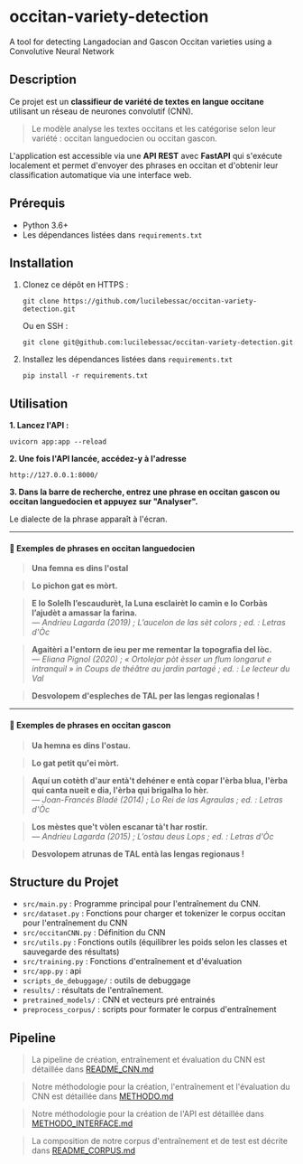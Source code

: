 # occitan-variety-detection
A tool for detecting Langadocian and Gascon Occitan varieties using a Convolutive Neural Network

## Description
Ce projet est un **classifieur de variété de textes en langue occitane** utilisant un réseau de neurones convolutif (CNN).

> Le modèle analyse les textes occitans et les catégorise selon leur variété : occitan languedocien ou occitan gascon.

L'application est accessible via une **API REST** avec **FastAPI** qui s'exécute localement et permet d'envoyer des phrases en occitan et d'obtenir leur classification automatique via une interface web.

## Prérequis
- Python 3.6+
- Les dépendances listées dans `requirements.txt`

## Installation
1. Clonez ce dépôt en HTTPS :
   ```
   git clone https://github.com/lucilebessac/occitan-variety-detection.git
   ```
   Ou en SSH :
      ```
   git clone git@github.com:lucilebessac/occitan-variety-detection.git
   ```

2. Installez les dépendances listées dans `requirements.txt`
   ```
   pip install -r requirements.txt
   ```
   
## Utilisation
**1. Lancez l'API :**
```
uvicorn app:app --reload
```

**2. Une fois l'API lancée, accédez-y à l'adresse**
```
http://127.0.0.1:8000/
```
**3. Dans la barre de recherche, entrez une phrase en occitan gascon ou occitan languedocien et appuyez sur "Analyser".**

Le dialecte de la phrase apparaît à l'écran.

---

#### 📌 Exemples de phrases en occitan languedocien

> **Una femna es dins l'ostal**  

> **Lo pichon gat es mòrt.**

> **E lo Solelh l’escaudurèt, la Luna esclairèt lo camin e lo Corbàs l’ajudèt a amassar la farina.**  
> *— Andrieu Lagarda (2019) ; L’aucelon de las sèt colors ; ed. : Letras d'Òc*

> **Agaitèri a l'entorn de ieu per me rementar la topografia del lòc.**  
> *— Eliana Pignol (2020) ; « Ortolejar pòt èsser un flum longarut e intranquil » in Coups de théâtre au jardin partagé ; ed. : Le lecteur du Val*

> **Desvolopem d'espleches de TAL per las lengas regionalas !**
---

#### 📌 Exemples de phrases en occitan gascon

> **Ua hemna es dins l'ostau.**  

> **Lo gat petit qu'ei mòrt.**

> **Aquí un cotèth d'aur entà't dehéner e entà copar l'èrba blua, l'èrba qui canta nueit e dia, l'èrba qui brigalha lo hèr.**  
> *— Joan-Francés Bladé (2014) ; Lo Rei de las Agraulas ; ed. : Letras d'Òc*

> **Los mèstes que't vòlen escanar tà't har rostir.**  
> *— Andrieu Lagarda (2015) ; L’ostau deus Lops ; ed. : Letras d'Òc*

> **Desvolopem atrunas de TAL entà las lengas regionaus !**

## Structure du Projet
- `src/main.py` : Programme principal pour l'entraînement du CNN.
- `src/dataset.py` : Fonctions pour charger et tokenizer le corpus occitan pour l'entraînement du CNN
- `src/occitanCNN.py` : Définition du CNN
- `src/utils.py` : Fonctions outils (équilibrer les poids selon les classes et sauvegarde des résultats)
- `src/training.py` : Fonctions d'entraînement et d'évaluation
- `src/app.py` : api
- `scripts_de_debuggage/` : outils de debuggage
- `results/` : résultats de l'entraînement.
- `pretrained_models/` : CNN et vecteurs pré entrainés
- `preprocess_corpus/` : scripts pour formater le corpus d'entraînement

## Pipeline

> La pipeline de création, entraînement et évaluation du CNN est détaillée dans [README_CNN.md](README_CNN.md)

> Notre méthodologie pour la création, l'entraînement et l'évaluation du CNN est détaillée dans [METHODO.md](METHODO.md)

> Notre méthodologie pour la création de l'API est détaillée dans [METHODO_INTERFACE.md](METHODO_INTERFACE.md)

> La composition de notre corpus d'entraînement et de test est décrite dans [README_CORPUS.md](README_CORPUS.md)